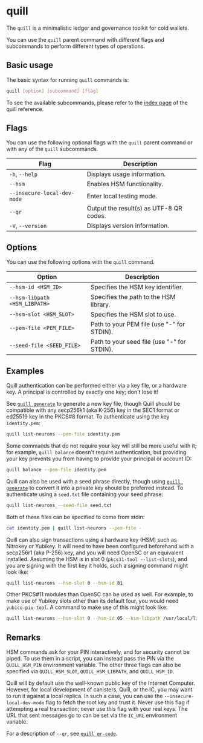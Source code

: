 # quill

The `quill` is a minimalistic ledger and governance toolkit for cold wallets.

You can use the `quill` parent command with different flags and subcommands to perform different types of operations.

## Basic usage

The basic syntax for running `quill` commands is:

``` bash
quill [option] [subcommand] [flag]
```

To see the available subcommands, please refer to the [index page](index.md) of the quill reference.

## Flags

You can use the following optional flags with the `quill` parent command or with any of the `quill` subcommands.

| Flag                        | Description                                     |
|-----------------------------|-------------------------------------------------|
| `-h`, `--help`              | Displays usage information.                     |
| `--hsm`                     | Enables HSM functionality.                      |
| `--insecure-local-dev-mode` | Enter local testing mode.                       |
| `--qr`                      | Output the result(s) as UTF-8 QR codes.         |
| `-V`, `--version`           | Displays version information.                   |

## Options

You can use the following options with the `quill` command.

| Option                        | Description                                 |
|-------------------------------|---------------------------------------------|
| `--hsm-id <HSM_ID>`           | Specifies the HSM key identifier.           |
| `--hsm-libpath <HSM_LIBPATH>` | Specifies the path to the HSM library.      |
| `--hsm-slot <HSM_SLOT>`       | Specifies the HSM slot to use.              |
| `--pem-file <PEM_FILE>`       | Path to your PEM file (use "-" for STDIN).  |
| `--seed-file <SEED_FILE>`     | Path to your seed file (use "-" for STDIN). |

## Examples

Quill authentication can be performed either via a key file, or a hardware key. A principal is controlled by exactly one key; don't lose it! 

See [`quill generate`] to generate a new key file, though Quill should be compatible with any secp256k1 (aka K-256) key in the SEC1 format or ed25519 key in the PKCS#8 format. To authenticate using the key `identity.pem`:

```sh
quill list-neurons --pem-file identity.pem
```

Some commands that do not require your key will still be more useful with it; for example, `quill balance` doesn't require authentication, but providing your key prevents you from having to provide your principal or account ID:

```sh
quill balance --pem-file identity.pem
```

Quill can also be used with a seed phrase directly, though using [`quill generate`] to convert it into a private key should be preferred instead. To authenticate using a `seed.txt` file containing your seed phrase:

```sh
quill list-neurons --seed-file seed.txt
```

Both of these files can be specified to come from stdin:

```sh
cat identity.pem | quill list-neurons --pem-file -
```

Quill can also sign transactions using a hardware key (HSM) such as Nitrokey or Yubikey. It will need to have been configured beforehand with a secp256r1 (aka P-256) key, and you will need OpenSC or an equivalent installed. Assuming the HSM is in slot 0 (`pkcs11-tool --list-slots`), and you are signing with the first key it holds, such a signing command might look like:

```sh
quill list-neurons --hsm-slot 0 --hsm-id 01
```

Other PKCS#11 modules than OpenSC can be used as well. For example, to make use of Yubikey slots other than its default four, you would need `yubico-piv-tool`. A command to make use of this might look like:

```sh
quill list-neurons --hsm-slot 0 --hsm-id 05 --hsm-libpath /usr/local/lib/libykcs11.so
```

## Remarks

HSM commands ask for your PIN interactively, and for security cannot be piped. To use them in a script, you can instead pass the PIN via the `QUILL_HSM_PIN` environment variable. The other three flags can also be specified via `QUILL_HSM_SLOT`, `QUILL_HSM_LIBPATH`, and `QUILL_HSM_ID`.

Quill will by default use the well-known public key of the Internet Computer. However, for local development of canisters, Quill, or the IC, you may want to run it against a local replica. In such a case, you can use the `--insecure-local-dev-mode` flag to fetch the root key and trust it. Never use this flag if attempting a real transaction; never use this flag with your real keys. The URL that sent messages go to can be set via the `IC_URL` environment variable.

For a description of `--qr`, see [`quill qr-code`].

[`quill generate`]: quill-generate.md
[`quill qr-code`]: quill-qr-code.md

